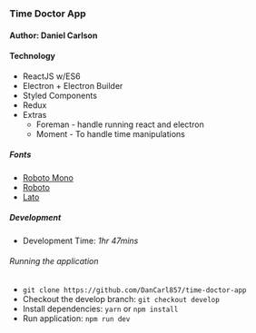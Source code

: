 ### Time Doctor App
#### Author: Daniel Carlson

#### Technology
- ReactJS w/ES6
- Electron + Electron Builder
- Styled Components
- Redux
- Extras
  - Foreman - handle running react and electron
  - Moment - To handle time manipulations

##### Fonts
- [Roboto Mono](https://fonts.google.com/specimen/Roboto+Mono)
- [Roboto](https://fonts.google.com/specimen/Roboto)
- [Lato](https://fonts.google.com/specimen/Lato)

##### Development

* Development Time: _1hr 47mins_

###### Running the application
* `git clone https://github.com/DanCarl857/time-doctor-app`
* Checkout the develop branch: `git checkout develop`
* Install dependencies: `yarn` or `npm install`
* Run application: `npm run dev`